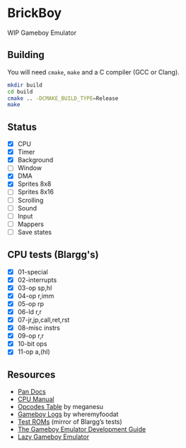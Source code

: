 # BrickBoy

WIP Gameboy Emulator

## Building

You will need `cmake`, `make` and a C compiler (GCC or Clang).

```bash
mkdir build
cd build
cmake .. -DCMAKE_BUILD_TYPE=Release
make
```

## Status

 * [x] CPU
 * [x] Timer
 * [x] Background
 * [ ] Window
 * [x] DMA
 * [x] Sprites 8x8
 * [ ] Sprites 8x16
 * [ ] Scrolling
 * [ ] Sound
 * [ ] Input
 * [ ] Mappers
 * [ ] Save states

## CPU tests (Blargg's)

 - [x] 01-special
 - [x] 02-interrupts
 - [x] 03-op sp,hl
 - [x] 04-op r,imm
 - [x] 05-op rp
 - [x] 06-ld r,r
 - [x] 07-jr,jp,call,ret,rst
 - [x] 08-misc instrs
 - [x] 09-op r,r
 - [x] 10-bit ops
 - [x] 11-op a,(hl)

## Resources

- [Pan Docs](https://gbdev.io/pandocs/)
- [CPU Manual](http://marc.rawer.de/Gameboy/Docs/GBCPUman.pdf)
- [Opcodes Table](https://meganesu.github.io/generate-gb-opcodes/) by meganesu
- [Gameboy Logs](https://github.com/wheremyfoodat/Gameboy-logs) by wheremyfoodat
- [Test ROMs](https://github.com/retrio/gb-test-roms) (mirror of Blargg’s tests)
- [The Gameboy Emulator Development Guide](https://hacktix.github.io/GBEDG/)
- [Lazy Gameboy Emulator](https://cturt.github.io/cinoop.html)
